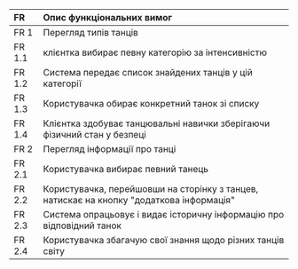 |FR | Опис функціональних вимог | 
|:-------|:------------|
|FR 1    | Перегляд типів танців  | 
|FR 1.1| клієнтка вибирає певну категорію за інтенсивністю|
|FR 1.2 | Система передає список знайдених танців у цій категорії|  
|FR 1.3|Користувачка обирає конкретний танок зі списку |
|FR 1.4|Клієнтка здобуває танцювальні навички зберігаючи фізичний стан у безпеці  |
|FR 2    | Перегляд інформації про танці  | 
|FR 2.1| Користувачка вибирає певний танець|
|FR 2.2 | Користувачка, перейшовши на сторінку з танцев, натискає на кнопку "додаткова інформація"|  
|FR 2.3 | Система опрацьовує  і видає історичну інформацію про відповідний танок|  
|FR 2.4|Користувачка збагачую свої знання щодо різних танців світу |
